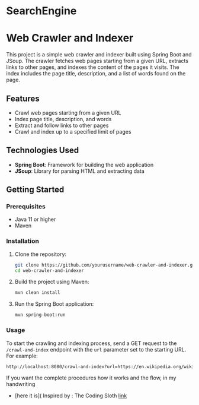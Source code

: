 # SearchEngine
 
# Web Crawler and Indexer

This project is a simple web crawler and indexer built using Spring Boot and JSoup. The crawler fetches web pages starting from a given URL, extracts links to other pages, and indexes the content of the pages it visits. The index includes the page title, description, and a list of words found on the page.

## Features

- Crawl web pages starting from a given URL
- Index page title, description, and words
- Extract and follow links to other pages
- Crawl and index up to a specified limit of pages

## Technologies Used

- **Spring Boot**: Framework for building the web application
- **JSoup**: Library for parsing HTML and extracting data

## Getting Started

### Prerequisites

- Java 11 or higher
- Maven

### Installation

1. Clone the repository:
    ```bash
    git clone https://github.com/yourusername/web-crawler-and-indexer.git
    cd web-crawler-and-indexer
    ```

2. Build the project using Maven:
    ```bash
    mvn clean install
    ```

3. Run the Spring Boot application:
    ```bash
    mvn spring-boot:run
    ```

### Usage

To start the crawling and indexing process, send a GET request to the `/crawl-and-index` endpoint with the `url` parameter set to the starting URL. For example:

```bash
http://localhost:8080/crawl-and-index?url=https://en.wikipedia.org/wiki/Google
```
If you want the complete procedures how it works and the flow, in my handwriting

- [here it is](
Inspired by : The Coding Sloth [link](https://www.youtube.com/watch?v=WCpimlH0Kck&t=193s)

